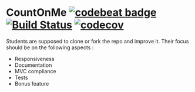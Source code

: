 # CountOnMe [![codebeat badge](https://codebeat.co/badges/5fe58e76-5073-482a-b53b-ce469a92fad3)](https://codebeat.co/projects/github-com-julienrenier-countonme-master) [![Build Status](https://travis-ci.com/julienrenier/CountOnMe.svg?branch=master)](https://travis-ci.com/julienrenier/CountOnMe) [![codecov](https://codecov.io/gh/julienrenier/CountOnMe/branch/master/graph/badge.svg)](https://codecov.io/gh/julienrenier/CountOnMe)
Students are supposed to clone or fork the repo and improve it. Their focus should be on the following aspects :
- Responsiveness
- Documentation
- MVC compliance
- Tests
- Bonus feature
